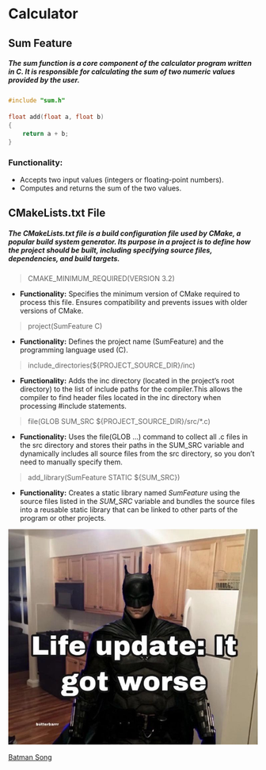#  Calculator
## Sum Feature
##### The sum function is a core component of the calculator program written in C. It is responsible for calculating the sum of two numeric values provided by the user.

<!-- Github syntax-->
<!--code blocks-->
```c
#include "sum.h"

float add(float a, float b)
{
	return a + b;
}
```

### Functionality:
* Accepts two input values (integers or floating-point numbers).
* Computes and returns the sum of the two values.

## CMakeLists.txt File
##### The CMakeLists.txt file is a build configuration file used by CMake, a popular build system generator. Its purpose in a project is to define how the project should be built, including specifying source files, dependencies, and build targets.

> CMAKE_MINIMUM_REQUIRED(VERSION 3.2) 
* **Functionality:** Specifies the minimum version of CMake required to process this file. Ensures compatibility and prevents issues with older versions of CMake.
>project(SumFeature C)
* **Functionality:** Defines the project name (SumFeature) and the programming language used (C).
>include_directories(${PROJECT_SOURCE_DIR}/inc) 
* **Functionality:** Adds the inc directory (located in the project’s root directory) to the list of include paths for the compiler.This allows the compiler to find header files located in the inc directory when processing #include statements.
>file(GLOB SUM_SRC ${PROJECT_SOURCE_DIR}/src/*.c)
* **Functionality:** Uses the file(GLOB ...) command to collect all .c files in the src directory and stores their paths in the SUM_SRC variable and dynamically includes all source files from the src directory, so you don’t need to manually specify them.
>add_library(SumFeature STATIC ${SUM_SRC})
* **Functionality:** Creates a static library named *SumFeature* using the source files listed in the *SUM_SRC* variable and bundles the source files into a reusable static library that can be linked to other parts of the program or other projects.
<!-- Images-->
![Test image](Batman.jpeg
"Ana Batmat")

<!--Links-->
[Batman Song](https://www.youtube.com/watch?v=bu6EBd3rPmI
"ضوء لمع وسط المدينه")




